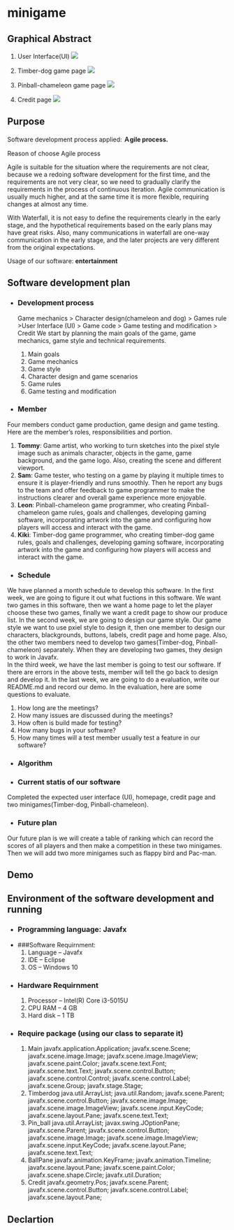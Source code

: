 # minigame
## Graphical Abstract 
1. User Interface(UI)
![](https://raw.githubusercontent.com/Poole0/minigame/main/%E8%9E%A2%E5%B9%95%E6%93%B7%E5%8F%96%E7%95%AB%E9%9D%A2%202023-04-16%20043941.png?token=GHSAT0AAAAAACBORI7S2KI2YUTQAY63DA5AZB3CCJA)

2. Timber-dog game page
![](https://raw.githubusercontent.com/Poole0/minigame/main/%E8%9E%A2%E5%B9%95%E6%93%B7%E5%8F%96%E7%95%AB%E9%9D%A2%202023-04-16%20044006.png?token=GHSAT0AAAAAACBORI7SZN6UIIUSIE3Q6ZPQZB3CDGQ)

3. Pinball-chameleon game page
![](https://raw.githubusercontent.com/Poole0/minigame/main/%E8%9E%A2%E5%B9%95%E6%93%B7%E5%8F%96%E7%95%AB%E9%9D%A2%202023-04-16%20044027.png?token=GHSAT0AAAAAACBORI7TLUT5NEZGKYDJSTUWZB3CDXA)

4. Credit page
![](https://github.com/Poole0/minigame/blob/main/%E8%9E%A2%E5%B9%95%E6%93%B7%E5%8F%96%E7%95%AB%E9%9D%A2%202023-04-16%20043952.png)

## Purpose
Software development process applied: **Ａgile process.**

Reason of choose Agile process

  Agile is suitable for the situation where the requirements are not clear, because we a redoing software development for the first time, and the requirements are not very clear, so we need to gradually clarify the requirements in the process of continuous iteration.  Agile communication is usually much higher, and at the same time it is more flexible, requiring changes at almost any time. 
  
  With Waterfall, it is not easy to define the requirements clearly in the early stage, and the hypothetical requirements based on the early plans may have great risks.  Also, many communications in waterfall are one-way communication in the early stage, and the later projects are very different from the original expectations. 
  
Usage of our software: **entertainment**

## Software development plan
- ### Development process
  Game mechanics >  Character design(chameleon and dog)  > Games rule >User Interface (UI) > Game code > Game testing and modification > Credit
We start by planning the main goals of the game, game mechanics, game style and technical requirements. 
  1. Main goals
  2. Game mechanics
  3. Game style
  4. Character design and game scenarios
  5. Game rules
  6. Game testing and modification

- ### Member
Four members conduct game production, game design and game testing. Here are the member’s roles, responsibilities and portion.
  1. **Tommy**: Game artist, who working to turn sketches into the pixel style image such as animals character, objects in the game, game background, and the game logo. Also, creating the scene and different viewport.
  2. **Sam**: Game tester, who testing on a game by playing it multiple times to ensure it is player-friendly and runs smoothly. Then he report any bugs to the team and offer feedback to game programmer to make the instructions clearer and overall game experience more enjoyable.
  3. **Leon**: Pinball-chameleon game programmer, who creating Pinball-chameleon game rules, goals and challenges, developing gaming software, incorporating artwork into the game and configuring how players will access and interact with the game.
  4. **Kiki**: Timber-dog game programmer, who creating timber-dog game rules, goals and challenges, developing gaming software, incorporating artwork into the game and configuring how players will access and interact with the game.

- ### Schedule
We have planned a month schedule to develop this software. 
In the first week, we are going to figure it out what fuctions in this software. We want two games in this software, then we want a home page to let the player choose these two games, finally we want a credit page to show our produce list. 
In the second week, we are going to design our game style. Our game style we want to use pxiel style to design it, then one member to design our characters, blackgrounds, buttons, labels, credit page and home page. Also, the other two members need to develop two games(Timber-dog, Pinball-chameleon) separately. When they are developing two games, they design to work in Javafx.  
In the third week, we have the last member is going to test our software. If there are errors in the above tests, member will  tell the go back to design and develop it. 
In the last week, we are going to do a evaluation, write our README.md and record our demo. 
In the evaluation, here are some questions to evaluate.  
  1. How long are the meetings? 
  2. How many issues are discussed during the meetings? 
  3. How often is build made for testing? 
  4. How many bugs in your software? 
  5. How many times will a test member usually test a feature in our software? 

- ### Algorithm

- ### Current statis of our software
Completed the expected user interface (UI), homepage, credit page and two minigames(Timber-dog, Pinball-chameleon).
- ### Future plan
Our future plan is we will create a table of ranking which can record the scores of all players and then make a competition in these two minigames. Then we will add two more minigames such as flappy bird and Pac-man. 

## Demo

## Environment of the software development and running
- ### Programming language: Javafx 
- ###Software Requirnment:  
  1. Language – Javafx  
  2. IDE – Eclipse 
  3. OS – Windows 10
- ### Hardware Requirnment 
  1. Processor – Intel(R) Core i3-5015U  
  2. CPU RAM – 4 GB  
  3. Hard disk – 1 TB 
- ### Require package  (using our class to separate it) 
  1. Main 
 javafx.application.Application; 
 javafx.scene.Scene; 
 javafx.scene.image.Image; 
 javafx.scene.image.ImageView; 
 javafx.scene.paint.Color; 
 javafx.scene.text.Font; 
 javafx.scene.text.Text; 
 javafx.scene.control.Button; 
 javafx.scene.control.Control; 
 javafx.scene.control.Label; 
 javafx.scene.Group; 
 javafx.stage.Stage; 
  2. Timberdog 
java.util.ArrayList; 
java.util.Random; 
javafx.scene.Parent; 
javafx.scene.control.Button; 
javafx.scene.image.Image; 
javafx.scene.image.ImageView;
javafx.scene.input.KeyCode; 
javafx.scene.layout.Pane; 
javafx.scene.text.Text; 
  3. Pin_ball 
java.util.ArrayList; 
javax.swing.JOptionPane; 
javafx.scene.Parent; 
javafx.scene.control.Button; 
javafx.scene.image.Image; 
javafx.scene.image.ImageView; 
javafx.scene.input.KeyCode; 
javafx.scene.layout.Pane; 
javafx.scene.text.Text; 
  4. BallPane 
javafx.animation.KeyFrame; 
javafx.animation.Timeline; 
javafx.scene.layout.Pane; 
javafx.scene.paint.Color; 
javafx.scene.shape.Circle; 
javafx.util.Duration; 
  5. Credit 
javafx.geometry.Pos; 
javafx.scene.Parent; 
javafx.scene.control.Button; 
javafx.scene.control.Label; 
javafx.scene.layout.Pane; 

## Declartion
